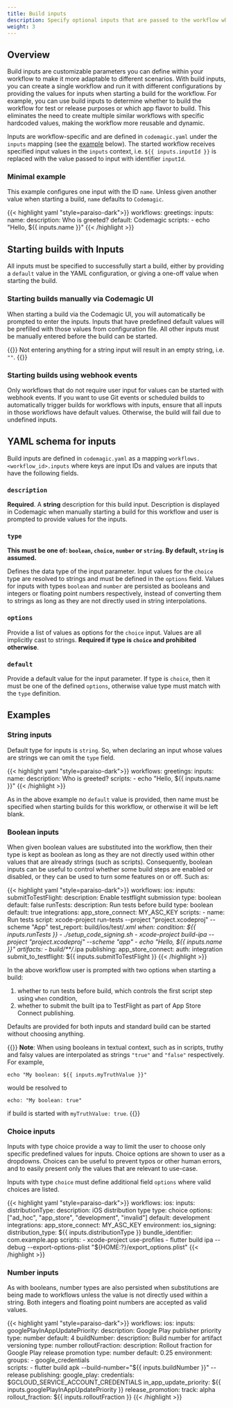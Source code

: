 ```yaml
---
title: Build inputs
description: Specify optional inputs that are passed to the workflow when starting a build
weight: 3
---
```


## Overview

Build inputs are customizable parameters you can define within your workflow to make it more adaptable to different scenarios. With build inputs, you can create a single workflow and run it with different configurations by providing the values for inputs when starting a build for the workflow. For example, you can use build inputs to determine whether to build the workflow for test or release purposes or which app flavor to build. This eliminates the need to create multiple similar workflows with specific hardcoded values, making the workflow more reusable and dynamic.

Inputs are workflow-specific and are defined in `codemagic.yaml` under the `inputs` mapping (see the [example](#minimal-example) below). The started workflow receives specified input values in the `inputs` context, i.e. `${{ inputs.inputId }}` is replaced with the value passed to input with identifier `inputId`.

### Minimal example

This example configures one input with the ID `name`. Unless given another value when starting a build, `name` defaults to `Codemagic`.

{{< highlight yaml "style=paraiso-dark">}}
workflows:
  greetings:
    inputs:
      name:
        description: Who is greeted?
        default: Codemagic
    scripts:
      - echo "Hello, ${{ inputs.name }}"
{{< /highlight >}}

## Starting builds with Inputs

All inputs must be specified to successfully start a build, either by providing a `default` value in the YAML configuration, or giving a one-off value when starting the build. 

### Starting builds manually via Codemagic UI

When starting a build via the Codemagic UI, you will automatically be prompted to enter the inputs. Inputs that have predefined default values will be prefilled with those values from configuration file. All other inputs must be manually entered before the build can be started.

{{<notebox>}}
Not entering anything for a string input will result in an empty string, i.e. `""`.
{{</notebox>}}

### Starting builds using webhook events

Only workflows that do not require user input for values can be started with webhook events. If you want to use Git events or scheduled builds to automatically trigger builds for workflows with inputs, ensure that all inputs in those workflows have default values. Otherwise, the build will fail due to undefined inputs.

## YAML schema for inputs

Build inputs are defined in `codemagic.yaml` as a mapping `workflows.<workflow_id>.inputs` where keys are input IDs and values are inputs that have the following fields.

### `description`

**Required**. A **string** description for this build input. Description is displayed in Codemagic when manually starting a build for this workflow and user is prompted to provide values for the inputs.

### `type`

**This must be one of: `boolean`, `choice`, `number` or `string`. By default, `string` is assumed.**

Defines the data type of the input parameter. Input values for the `choice` type are resolved to strings and must be defined in the `options` field. Values for inputs with types `boolean` and `number` are persisted as booleans and integers or floating point numbers respectively, instead of converting them to strings as long as they are not directly used in string interpolations.

### `options`

Provide a list of values as options for the `choice` input. Values are all implicitly cast to strings. **Required if type is `choice` and prohibited otherwise**.

### `default`

Provide a default value for the input parameter. If type is `choice`, then it must be one of the defined `options`, otherwise value type must match with the `type` definition.

## Examples

### String inputs

Default type for inputs is `string`. So, when declaring an input whose values are strings we can omit the `type` field. 

{{< highlight yaml "style=paraiso-dark">}}
workflows:
  greetings:
    inputs:
      name:
        description: Who is greeted?
    scripts:
      - echo "Hello, ${{ inputs.name }}"
{{< /highlight >}}

As in the above example no `default` value is provided, then name must be specified when starting builds for this workflow, or otherwise it will be left blank.

### Boolean inputs

When given boolean values are substituted into the workflow, then their type is kept as boolean as long as they are not directly used within other values that are already strings (such as scripts). Consequently, boolean inputs can be useful to control whether some build steps are enabled or disabled, or they can be used to turn some features on or off. Such as:

{{< highlight yaml "style=paraiso-dark">}}
workflows:
  ios:
    inputs:
      submitToTestFlight:
        description: Enable testflight submission
        type: boolean
        default: false
      runTests:
        description: Run tests before build
        type: boolean
        default: true
    integrations:
      app_store_connect: MY_ASC_KEY
    scripts:
      - name: Run tests
        script: xcode-project run-tests --project "project.xcodeproj" --scheme "App"
        test_report: build/ios/test/*.xml
        when:
          condition: ${{ inputs.runTests }}
      - ./setup_code_signing.sh
      - xcode-project build-ipa --project "project.xcodeproj" --scheme "app"
      - echo "Hello, ${{ inputs.name }}"
    artifacts:
      - build/**/*.ipa
    publishing:
      app_store_connect:
        auth: integration
        submit_to_testflight: ${{ inputs.submitToTestFlight }}
{{< /highlight >}}

In the above workflow user is prompted with two options when starting a build:
1. whether to run tests before build, which controls the first script step using `when` condition,
2. whether to submit the built ipa to TestFlight as part of App Store Connect publishing.

Defaults are provided for both inputs and standard build can be started without choosing anything. 

{{<notebox>}}
**Note**: When using booleans in textual context, such as in scripts, truthy and falsy values are interpolated as strings `"true"` and `"false"` respectively. For example,
```
echo "My boolean: ${{ inputs.myTruthValue }}"
```
would be resolved to
```
echo: "My boolean: true"
```
if build is started with `myTruthValue: true`.
{{</notebox>}}

### Choice inputs

Inputs with type choice provide a way to limit the user to choose only specific predefined values for inputs. Choice options are shown to user as a dropdowns. Choices can be useful to prevent typos or other human errors, and to easily present only the values that are relevant to use-case.

Inputs with type `choice` must define additional field `options` where valid choices are listed.

{{< highlight yaml "style=paraiso-dark">}}
workflows:
  ios:
    inputs:
      distributionType:
        description: iOS distribution type 
        type: choice
        options: ["ad_hoc", "app_store", "development", "invalid"]
        default: development
    integrations:
      app_store_connect: MY_ASC_KEY
    environment:
      ios_signing:
        distribution_type: ${{ inputs.distributionType }}
        bundle_identifier: com.example.app
    scripts:
      - xcode-project use-profiles
      - flutter build ipa --debug --export-options-plist "${HOME:?}/export_options.plist"
{{< /highlight >}}

### Number inputs

As with booleans, number types are also persisted when substitutions are being made to workflows unless the value is not directly used within a string. Both integers and floating point numbers are accepted as valid values.

{{< highlight yaml "style=paraiso-dark">}}
workflows:
  ios:
    inputs:
      googlePlayInAppUpdatePriority:
        description: Google Play publisher priority
        type: number
        default: 4
      buildNumber:
        description: Build number for artifact versioning
        type: number
      rolloutFraction:
        description: Rollout fraction for Google Play release promotion
        type: number
        default: 0.25
    environment:
      groups: 
        - google_credentials  
    scripts:
      - flutter build apk --build-number="${{ inputs.buildNumber }}" --release
    publishing:
      google_play:
        credentials: $GCLOUD_SERVICE_ACCOUNT_CREDENTIALS
        in_app_update_priority: ${{ inputs.googlePlayInAppUpdatePriority }}
        release_promotion:
          track: alpha
          rollout_fraction: ${{ inputs.rolloutFraction }}
{{< /highlight >}}
